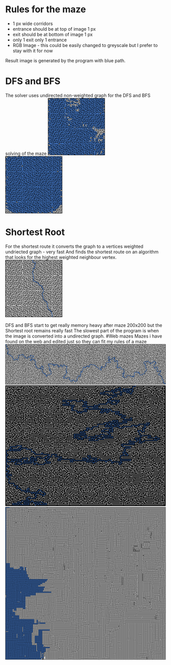 # Rules for the maze
+ 1 px wide corridors
+ entrance should be at top of image 1 px 
+ exit should be at bottom of image 1 px
+ only 1 exit only 1 entrance
+ RGB Image - this could be easily changed to greyscale but I prefer to stay with it for now

Result image is generated by the program with blue path.


# DFS and BFS<br>
The solver uses undirected non-weighted graph for the DFS and BFS solving of the maze
![alt tag](https://raw.githubusercontent.com/zakupower/Maze-Solver/master/mazes/maze19Solved%20DFS.png)<br>
![alt tag](https://raw.githubusercontent.com/zakupower/Maze-Solver/master/mazes/maze19Solved%20BFS.png)<br>
# Shortest Root
For the shortest route it converts the graph to a vertices weighted undriected graph - very fast
And finds the shortest route on an algorithm that looks for the highest weighted neighbour vertex.<br>
![alt tag](https://raw.githubusercontent.com/zakupower/Maze-Solver/master/mazes/maze19Solved%20ShortestRoute.png)

DFS and BFS start to get really memory heavy after maze 200x200 but the Shortest root remains really fast
The slowest part of the program is when the image is converted into a undirected graph.
#Web mazes
Mazes i have found on the web and edited just so they can fit my rules of a maze<br>
![alt tag](https://raw.githubusercontent.com/zakupower/Maze-Solver/master/mazes/webMaze2Solved%20ShortestRoute.png)<br>
![alt tag](https://raw.githubusercontent.com/zakupower/Maze-Solver/master/mazes/webMaze3Solved%20ShortestRoute.png)
![alt tag](https://raw.githubusercontent.com/zakupower/Maze-Solver/master/mazes/webMazeSolved%20ShortestRoute.png)
